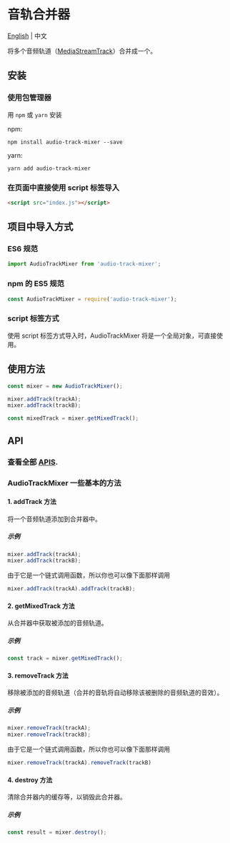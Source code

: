 # 音轨合并器

[English](./README.md) | 中文

将多个音频轨道（[MediaStreamTrack](https://developer.mozilla.org/zh-CN/docs/Web/API/MediaStreamTrack)）合并成一个。

## 安装

### 使用包管理器

用 `npm` 或 `yarn` 安装

npm:

```shell
npm install audio-track-mixer --save
```

yarn:

```shell
yarn add audio-track-mixer
```

### 在页面中直接使用 script 标签导入

```html
<script src="index.js"></script>
```


## 项目中导入方式

### ES6 规范

```js
import AudioTrackMixer from 'audio-track-mixer';
```

### npm 的 ES5 规范

```js
const AudioTrackMixer = require('audio-track-mixer');
```

### script 标签方式

使用 script 标签方式导入时，AudioTrackMixer 将是一个全局对象，可直接使用。


## 使用方法

```js
const mixer = new AudioTrackMixer();

mixer.addTrack(trackA);
mixer.addTrack(trackB);

const mixedTrack = mixer.getMixedTrack();
```


## API

### 查看全部 [APIS](https://poplark.github.io/audio-track-mixer/).

### AudioTrackMixer 一些基本的方法

#### 1. addTrack 方法

将一个音频轨道添加到合并器中。

##### 示例 

```js
mixer.addTrack(trackA);
mixer.addTrack(trackB);
```

由于它是一个链式调用函数，所以你也可以像下面那样调用

```js
mixer.addTrack(trackA).addTrack(trackB);
```

#### 2. getMixedTrack 方法

从合并器中获取被添加的音频轨道。

##### 示例 

```js
const track = mixer.getMixedTrack();
```

#### 3. removeTrack 方法

移除被添加的音频轨道（合并的音轨将自动移除该被删除的音频轨道的音效）。

##### 示例

```js
mixer.removeTrack(trackA);
mixer.removeTrack(trackB);
```

由于它是一个链式调用函数，所以你也可以像下面那样调用

```js
mixer.removeTrack(trackA).removeTrack(trackB)
```

#### 4. destroy 方法

清除合并器内的缓存等，以销毁此合并器。

##### 示例

```js
const result = mixer.destroy();
```
